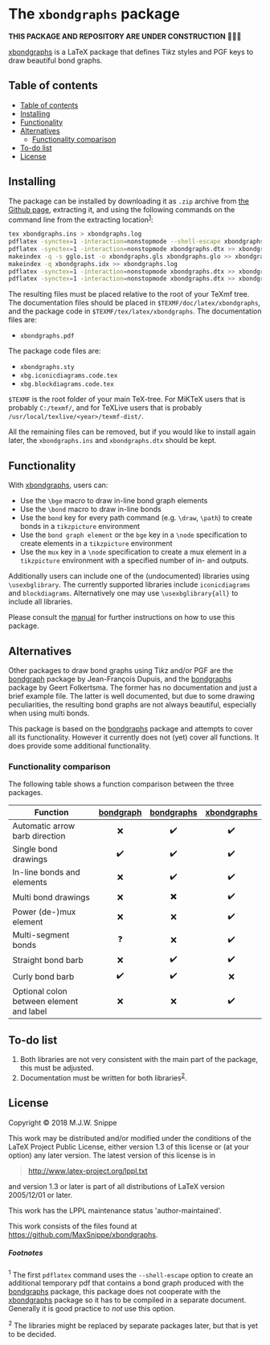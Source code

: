 The `xbondgraphs` package
=========================
**THIS PACKAGE AND REPOSITORY ARE UNDER CONSTRUCTION** :hammer::construction_worker::wrench:

[xbondgraphs] is a LaTeX package that defines Ti*k*z styles and PGF keys to draw beautiful bond graphs.

## Table of contents
<!-- MDTOC maxdepth:2 firsth1:2 numbering:0 flatten:0 bullets:1 updateOnSave:1 -->

- [Table of contents](#table-of-contents)   
- [Installing](#installing)   
- [Functionality](#functionality)   
- [Alternatives](#alternatives)   
   - [Functionality comparison](#functionality-comparison)   
- [To-do list](#to-do-list)   
- [License](#license)   

<!-- /MDTOC -->

## Installing
The package can be installed by downloading it as `.zip` archive from [the Github page][xbondgraphs], extracting it, and using the following commands on the command line from the extracting location<sup>[1](footnote1)</sup>:

``` bash
tex xbondgraphs.ins > xbondgraphs.log
pdflatex -synctex=1 -interaction=nonstopmode --shell-escape xbondgraphs.dtx >> xbondgraphs.log
pdflatex -synctex=1 -interaction=nonstopmode xbondgraphs.dtx >> xbondgraphs.log
makeindex -q -s gglo.ist -o xbondgraphs.gls xbondgraphs.glo >> xbondgraphs.log
makeindex -q xbondgraphs.idx >> xbondgraphs.log
pdflatex -synctex=1 -interaction=nonstopmode xbondgraphs.dtx >> xbondgraphs.log
pdflatex -synctex=1 -interaction=nonstopmode xbondgraphs.dtx >> xbondgraphs.log
```

The resulting files must be placed relative to the root of your TeXmf tree. The documentation files should be placed in `$TEXMF/doc/latex/xbondgraphs`, and the package code in `$TEXMF/tex/latex/xbondgraphs`. The documentation files are:
* `xbondgraphs.pdf`

The package code files are:
* `xbondgraphs.sty`
* `xbg.iconicdiagrams.code.tex`
* `xbg.blockdiagrams.code.tex`

`$TEXMF` is the root folder of your main TeX-tree. For MiKTeX users that is probably `C:/texmf/`, and for TeXLive users that is probably `/usr/local/texlive/<year>/texmf-dist/`.

All the remaining files can be removed, but if you would like to install again later, the `xbondgraphs.ins` and `xbondgraphs.dtx` should be kept.

## Functionality
With [xbondgraphs], users can:
* Use the `\bge` macro to draw in-line bond graph elements
* Use the `\bond` macro to draw in-line bonds
* Use the `bond` key for every path command (e.g. `\draw`, `\path`) to create bonds in a `tikzpicture` environment
* Use the `bond graph element` or the `bge` key in a `\node` specification to create elements in a `tikzpicture` environment
* Use the `mux` key in a `\node` specification to create a mux element in a `tikzpicture` environment with a specified number of in- and outputs.

Additionally users can include one of the (undocumented) libraries using `\usexbglibrary`. The currently supported libraries include `iconicdiagrams` and `blockdiagrams`. Alternatively one may use `\usexbglibrary{all}` to include all libraries.

Please consult the [manual](./doc/latex/xbondgraphs/xbondgraphs.pdf) for further instructions on how to use this package.

## Alternatives
Other packages to draw bond graphs using Ti*k*z and/or PGF are the [bondgraph] package by Jean-François Dupuis, and the [bondgraphs] package by Geert Folkertsma. The former has no documentation and just a brief example file. The latter is well documented, but due to some drawing peculiarities, the resulting bond graphs are not always beautiful, especially when using multi bonds.

This package is based on the [bondgraphs] package and attempts to cover all its functionality. However it currently does not (yet) cover all functions. It does provide some additional functionality.

### Functionality comparison
The following table shows a function comparison between the three packages.

Function                                 | [bondgraph]       | [bondgraphs]              | [xbondgraphs]
-----------------------------------------|:------------------:|:------------------------:|:------------------:
Automatic arrow barb direction           | :x:                | :heavy_check_mark:       | :heavy_check_mark:
Single bond drawings                     | :heavy_check_mark: | :heavy_check_mark:       | :heavy_check_mark:
In-line bonds and elements               | :x:                | :heavy_check_mark:       | :heavy_check_mark:
Multi bond drawings                      | :x:                | :heavy_multiplication_x: | :heavy_check_mark:
Power (de-)mux element                   | :x:                | :x:                      | :heavy_check_mark:
Multi-segment bonds                      | :question:         | :x:                      | :heavy_check_mark:
Straight bond barb                       | :x:                | :heavy_check_mark:       | :heavy_check_mark:
Curly bond barb                          | :heavy_check_mark: | :heavy_check_mark:       | :x:
Optional colon between element and label | :x:                | :x:                      | :heavy_check_mark:


## To-do list
1. Both libraries are not very consistent with the main part of the package, this must be adjusted.
2. Documentation must be written for both libraries<sup>[2](footnote2)</sup>.

## License
Copyright &copy; 2018 M.J.W. Snippe

This work may be distributed and/or modified under the
conditions of the LaTeX Project Public License, either version 1.3
of this license or (at your option) any later version.
The latest version of this license is in

> http://www.latex-project.org/lppl.txt

and version 1.3 or later is part of all distributions of LaTeX
version 2005/12/01 or later.

This work has the LPPL maintenance status 'author-maintained'.

This work consists of the files found at https://github.com/MaxSnippe/xbondgraphs.

##### Footnotes
<a name="footnote1"></a><sup>1</sup> The first `pdflatex` command uses the `--shell-escape` option to create an additional temporary pdf that contains a bond graph produced with the [bondgraphs] package, this package does not cooperate with the [xbondgraphs] package so it has to be compiled in a separate document. Generally it is good practice to *not* use this option. 

<a name="footnote2"></a><sup>2</sup> The libraries might be replaced by separate packages later, but that is yet to be decided.

[bondgraph]: https://ctan.org/pkg/bondgraph
[bondgraphs]: https://ctan.org/pkg/bondgraphs
[xbondgraphs]: https://github.com/MaxSnippe/xbondgraphs
